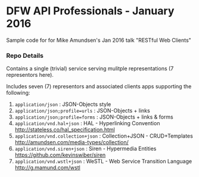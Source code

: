 # DFW API Professionals - January 2016
Sample code for for Mike Amundsen's Jan 2016 talk "RESTful Web Clients"

### Repo Details

Contains a single (trivial) service serving mulitple representations (7 representors here).

Includes seven (7) representors and associated clients apps supporting the following:
 1. `application/json` : JSON-Objects style
 2. `application/json;profile=urls` : JSON-Objects + links
 3. `application/json;profile=forms` : JSON-Objects + links & forms
 4. `application/vnd.hal+json` : HAL - Hyperlinking Convention http://stateless.co/hal_specification.html
 5. `application/vnd.collection+json` : Collection+JSON - CRUD+Templates http://amundsen.com/media-types/collection/
 6. `application/vnd.siren+json` : Siren - Hypermedia Entities https://github.com/kevinswiber/siren
 7. `application/vnd.wstl+json` : WeSTL - Web Service Transition Language http://g.mamund.com/wstl
 
 
  
